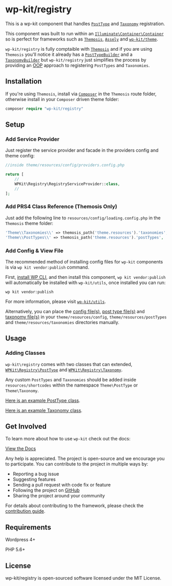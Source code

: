 # wp-kit/registry

This is a wp-kit component that handles [```PostType```](http://framework.themosis.com/docs/1.3/posttype/) and [```Taxonomy```](http://framework.themosis.com/docs/1.3/taxonomy/) registration.

This component was built to run within an [```Illuminate\Container\Container```](https://github.com/illuminate/container/blob/master/Container.php) so is perfect for frameworks such as [```Themosis```](http://framework.themosis.com/), [```Assely```](https://assely.org/) and [```wp-kit/theme```](https://github.com/wp-kit/theme).

```wp-kit/registry``` is fully comptaible with [```Themosis```](http://framework.themosis.com/) and if you are using ```Themosis``` you'll notice it already has a [```PostTypeBuilder```](https://github.com/themosis/framework/blob/master/src/Themosis/PostType/PostTypeBuilder.php) and a [```TaxonomyBuilder```](https://github.com/themosis/framework/blob/master/src/Themosis/Taxonomy/TaxonomyBuilder.php) but ```wp-kit/registry``` just simplifies the process by providing an [OOP](https://en.wikipedia.org/wiki/Object-oriented_programming) approach to registering ```PostTypes``` and ```Taxonomies```.

## Installation

If you're using ```Themosis```, install via [```Composer```](https://getcomposer.org/) in the ```Themosis``` route folder, otherwise install in your ```Composer``` driven theme folder:


```php
composer require "wp-kit/registry"
```

## Setup

### Add Service Provider

Just register the service provider and facade in the providers config and theme config:

```php
//inside theme/resources/config/providers.config.php

return [
    //
    WPKit\Registry\RegistryServiceProvider::class,
    //
];
```

### Add PRS4 Class Reference (Themosis Only)

Just add the following line to ```resources/config/loading.config.php``` in the ```Themosis``` theme folder:

```php
'Theme\\Taxonomies\\' => themosis_path('theme.resources').'taxonomies',
'Theme\\PostTypes\\' => themosis_path('theme.resources').'postTypes',
```

### Add Config & View File

The recommended method of installing config files for ```wp-kit``` components is via ```wp kit vendor:publish``` command.

First, [install WP CLI](http://wp-cli.org/), and then install this component, ```wp kit vendor:publish``` will automatically be installed with ```wp-kit/utils```, once installed you can run:

```wp kit vendor:publish```

For more information, please visit [```wp-kit/utils```](https://github.com/wp-kit/utils#commands).

Alternatively, you can place the [config file(s)](config), [post type file(s)](postTypes) and [taxonomy file(s)](taxonomies) in your ```theme/resources/config```, ```theme/resources/postTypes``` and ```theme/resources/taxonomies``` directories manually.

## Usage

### Adding Classes

```wp-kit\registry``` comes with two classes that can extended, [```WPKit\Registry\PostType```](src/Registry/PostType.php) and [```WPKit\Registry\Taxonomy```](src/Registry/Taxonomy.php). 

Any custom ```PostTypes``` and ```Taxonomies``` should be added inside ```resources/shortcodes``` within the namespace ```Theme\PostType``` or ```Theme\Taxonomy```. 

[Here is an example PostType class](postTypes/Test.php).

[Here is an example Taxonomy class](taxonomies/Test.php).

## Get Involved

To learn more about how to use ```wp-kit``` check out the docs:

[View the Docs](https://github.com/wp-kit/theme/tree/docs/README.md)

Any help is appreciated. The project is open-source and we encourage you to participate. You can contribute to the project in multiple ways by:

- Reporting a bug issue
- Suggesting features
- Sending a pull request with code fix or feature
- Following the project on [GitHub](https://github.com/wp-kit)
- Sharing the project around your community

For details about contributing to the framework, please check the [contribution guide](https://github.com/wp-kit/theme/tree/docs/Contributing.md).

## Requirements

Wordpress 4+

PHP 5.6+

## License

wp-kit/registry is open-sourced software licensed under the MIT License.
